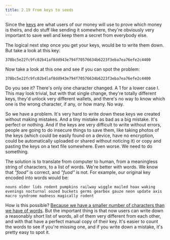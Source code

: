 ```yaml
---
title: 2.19 From keys to seeds
---
```

Since the [keys](2.15_keys.md) are what users of our money will use to prove which money is theirs, and do stuff like sending it somewhere, they're obviously very important to save well and keep them a secret from everybody else.

The logical next step once you get your keys, would be to write them down. But take a look at this key:

`378bc5e22fc9fc02b41af8dd943e794f70576634b6223f3eba7ea76efe2c4400`

Now take a look at this one and see if you can spot the problem:

`378bc5e22fc9fc02b4laf8dd943e794f70576634b6223f3eba7ea76efe2c4400`

Do you see it? There's only one character changed. A 1 for a lower case l. This may look trivial, but with that single change, they're totally different keys, they'd unlock very different wallets, and there's no way to know which one is the wrong character, if any, or how many. No way.

So we have a problem. It's very hard to write down these keys we created without making mistakes. And a tiny mistake as bad as a big mistake. It's perfect or nothing. And if the keys are very difficult to write without errors, people are going to do insecure things to save them, like taking photos of the keys (which could be easily found on a device, have no encryption, could be automatically uploaded or shared without noticing it) or copy and pasting the keys on a text file somewhere. Even worse. We need to do something.

The solution is to translate from computer to human, from a meaningless string of characters, to a list of words. We're better with words. We know that *"food"* is correct, and *"fuod"* is not. For example, our original key encoded into words would be:

`nouns older lids rodent pumpkins railway wiggle mailed hoax waking evenings nocturnal oozed buckets germs gearbox gauze neon update axis macro syndrome madness magically rodent`

How is this possible? [Because we have a smaller number of characters than we have of words](2.20_mnemonic_seeds.md). But the important thing is that now users can write down a reasonably short list of words, all of them very different from each other, and with that have a perfect manual copy of their key. It's easier to count the words to see if you're missing one, and if you write down a mistake, it's pretty easy to spot it.
